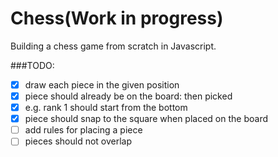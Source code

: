 # Chess(Work in progress)
Building a chess game from scratch in Javascript.

###TODO:
- [x] draw each piece in the given position
- [x] piece should already be on the board: then picked
- [x] e.g. rank 1 should start from the bottom
- [x] piece should snap to the square when placed on the board
- [ ] add rules for placing a piece
- [ ] pieces should not overlap
